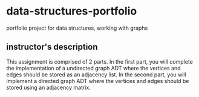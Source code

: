 # data-structures-portfolio
portfolio project for data structures, working with graphs

## instructor's description
This assignment is comprised of 2 parts. In the first part, you will complete the implementation of a undirected graph ADT where the vertices and edges should be stored as an adjacency list. In the second part, you will implement a directed graph ADT where the vertices and edges should be stored using an adjacency matrix.
